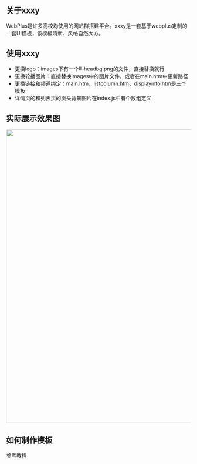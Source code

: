 ## 关于xxxy
WebPlus是许多高校均使用的网站群搭建平台。xxxy是一套基于webplus定制的一套UI模板，该模板清新、风格自然大方。

## 使用xxxy
* 更换logo：images下有一个叫headbg.png的文件，直接替换就行
* 更换轮播图片：直接替换images中的图片文件，或者在main.htm中更新路径
* 更换链接和频道绑定：main.htm、listcolumn.htm、displayinfo.htm是三个模板
* 详情页的和列表页的页头背景图片在index.js中有个数组定义

## 实际展示效果图
<img src="https://o1evmtv09.qnssl.com/psb%20%281%29.jpg" width="800">

## 如何制作模板
[参考教程](http://rightblog.sinaapp.com/archives/135)

